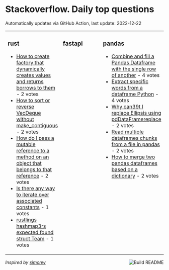 # Stackoverflow. Daily top questions 

Automatically updates via GitHub Action, last update: <!-- date starts -->2022-12-22<!-- date ends -->


<table><tr><td valign="top" width="33%">

### rust
<!-- rust starts -->
* [How to create factory that dynamically creates values and returns borrows to them](https://stackoverflow.com/questions/74881599/how-to-create-factory-that-dynamically-creates-values-and-returns-borrows-to-the) - 2 votes
* [How to sort or reverse VecDeque without make_contiguous](https://stackoverflow.com/questions/74873575/how-to-sort-or-reverse-vecdeque-without-make-contiguous) - 2 votes
* [How do I pass a mutable reference to a method on an object that belongs to that reference](https://stackoverflow.com/questions/74871452/how-do-i-pass-a-mutable-reference-to-a-method-on-an-object-that-belongs-to-that) - 2 votes
* [Is there any way to iterate over associated constants](https://stackoverflow.com/questions/74878083/is-there-any-way-to-iterate-over-associated-constants) - 1 votes
* [rustlings hashmap3rs expected  found struct Team](https://stackoverflow.com/questions/74872889/rustlings-hashmap3-rs-expected-found-struct-team) - 1 votes
<!-- rust ends -->
</td><td valign="top" width="34%">


### fastapi
<!-- fastapi starts -->

<!-- fastapi ends -->
</td><td valign="top" width="34%">


### pandas
<!-- pandas starts -->
* [Combine and fill a Pandas Dataframe with the single row of another](https://stackoverflow.com/questions/74889280/combine-and-fill-a-pandas-dataframe-with-the-single-row-of-another) - 4 votes
* [Extract specific words from a dataframe  Python](https://stackoverflow.com/questions/74891138/extract-specific-words-from-a-dataframe-python) - 4 votes
* [Why can39t I replace Ellipsis using pdDataFramereplace](https://stackoverflow.com/questions/74874310/why-cant-i-replace-ellipsis-using-pd-dataframe-replace) - 2 votes
* [Read multiple dataframes chunks from a file in pandas](https://stackoverflow.com/questions/74873307/read-multiple-dataframes-chunks-from-a-file-in-pandas) - 2 votes
* [How to merge two pandas dataframes based on a dictionary](https://stackoverflow.com/questions/74893227/how-to-merge-two-pandas-dataframes-based-on-a-dictionary) - 2 votes
<!-- pandas ends -->
</td></tr></table>

<a href="https://github.com/hp0404/hp0404/actions"><img src="https://github.com/hp0404/hp0404/workflows/Build%20README/badge.svg" align="right" alt="Build README"></a> <p>*Inspired by  [simonw](https://github.com/simonw/simonw)*</p>
